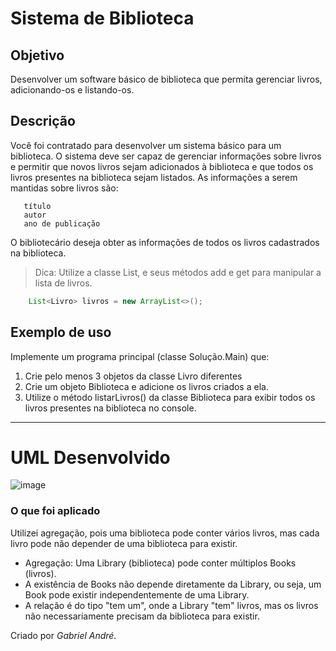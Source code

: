 # Sistema de Biblioteca
## Objetivo
Desenvolver um software básico de biblioteca que permita gerenciar livros, adicionando-os e listando-os.
## Descrição
Você foi contratado para desenvolver um sistema básico para um biblioteca. O sistema deve ser capaz de gerenciar informações sobre livros e permitir que novos livros sejam adicionados à biblioteca e que todos os livros presentes na biblioteca sejam listados. As informações a serem mantidas sobre livros são: 
 ~~~  
    título
    autor
    ano de publicação
 ~~~
O bibliotecário deseja obter as informações de todos os livros cadastrados na biblioteca.
> Dica: Utilize a classe List, e seus métodos add e get para manipular a lista de livros.
~~~java
    List<Livro> livros = new ArrayList<>();
 ~~~
## Exemplo de uso
Implemente um programa principal (classe Solução.Main) que:
1. Crie pelo menos 3 objetos da classe Livro diferentes
2. Crie um objeto Biblioteca e adicione os livros criados a ela.
3. Utilize o método listarLivros() da classe Biblioteca para exibir todos os livros presentes na biblioteca no console.

________________________
# UML Desenvolvido
![image](https://github.com/gabrielandre-math/AcademiaJavaAtos/assets/60861872/cb9c2c66-acd9-4fa5-9aa1-3777ed891767)

### O que foi aplicado
Utilizei agregação, pois uma biblioteca pode conter vários livros, mas cada livro pode não depender de uma biblioteca para existir.
- Agregação:
 Uma Library (biblioteca) pode conter múltiplos Books (livros).
- A existência de Books não depende diretamente da Library, ou seja, um Book pode existir independentemente de uma Library.
- A relação é do tipo "tem um", onde a Library "tem" livros, mas os livros não necessariamente precisam da biblioteca para existir.

Criado por _Gabriel André._
